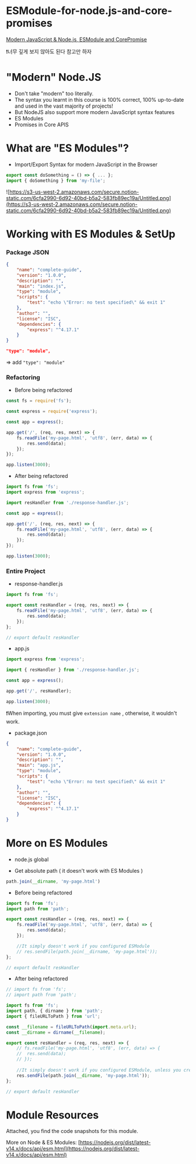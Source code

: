 # ESModule-for-node.js-and-core-promises

[Modern JavaScript & Node.js, ESModule and CorePromise](https://www.notion.so/Modern-JavaScript-Node-js-ESModule-and-CorePromise-86e73e700c6b4335aeb70a396f65c02b)

❗️너무 깊게 보지 않아도 된다 참고만 하자

# "Modern" Node.JS

- Don't take "modern" too literally.
- The syntax you learnt in this course is 100% correct, 100% up-to-date and used in the vast majority of projects!
- But NodeJS also support more modern JavaScript syntax features
- ES Modules
- Promises in Core APIS

# What are "ES Modules"?

- Import/Export Syntax for modern JavaScript in the Browser

```jsx
export const doSomething = () => { ... };
import { doSomething } from 'my-file';
```

![https://s3-us-west-2.amazonaws.com/secure.notion-static.com/6cfa2990-6d92-40bd-b5a2-583fb89ec19a/Untitled.png](https://s3-us-west-2.amazonaws.com/secure.notion-static.com/6cfa2990-6d92-40bd-b5a2-583fb89ec19a/Untitled.png)

# Working with ES Modules & SetUp

### Package JSON

```json
{
	"name": "complete-guide",
	"version": "1.0.0",
	"description": "",
	"main": "index.js",
	"type": "module",
	"scripts": {
		"test": "echo \"Error: no test specified\" && exit 1"
	},
	"author": "",
	"license": "ISC",
	"dependencies": {
		"express": "^4.17.1"
	}
}
```

```json
"type": "module",
```

⇒ add `"type": "module"`

### Refactoring

- Before being refactored

```jsx
const fs = require('fs');

const express = require('express');

const app = express();

app.get('/', (req, res, next) => {
	fs.readFile('my-page.html', 'utf8', (err, data) => {
		res.send(data);
	});
});

app.listen(3000);
```

- After being refactored

```jsx
import fs from 'fs';
import express from 'express';

import resHandler from './response-handler.js';

const app = express();

app.get('/', (req, res, next) => {
	fs.readFile('my-page.html', 'utf8', (err, data) => {
		res.send(data);
	});
});

app.listen(3000);
```

### Entire Project

- response-handler.js

```jsx
import fs from 'fs';

export const resHandler = (req, res, next) => {
	fs.readFile('my-page.html', 'utf8', (err, data) => {
		res.send(data);
	});
};

// export default resHandler
```

- app.js

```jsx
import express from 'express';

import { resHandler } from './response-handler.js';

const app = express();

app.get('/', resHandler);

app.listen(3000);
```

❗️When importing, you must give `extension name` , otherwise, it wouldn't work.

- package.json

```json
{
	"name": "complete-guide",
	"version": "1.0.0",
	"description": "",
	"main": "app.js",
	"type": "module",
	"scripts": {
		"test": "echo \"Error: no test specified\" && exit 1"
	},
	"author": "",
	"license": "ISC",
	"dependencies": {
		"express": "^4.17.1"
	}
}
```

# More on ES Modules

- node.js global

- Get absolute path ( it doesn't work with ES Modules )

```jsx
path.join(__dirname, 'my-page.html')
```

- Before being refactored

```jsx
import fs from 'fs';
import path from 'path';

export const resHandler = (req, res, next) => {
	fs.readFile('my-page.html', 'utf8', (err, data) => {
		res.send(data);
	});

	//It simply doesn't work if you configured ESModule
	// res.sendFile(path.join(__dirname, 'my-page.html'));
};

// export default resHandler
```

- After being refactored

```jsx
// import fs from 'fs';
// import path from 'path';

import fs from 'fs';
import path, { dirname } from 'path';
import { fileURLToPath } from 'url';

const __filename = fileURLToPath(import.meta.url);
const __dirname = dirname(__filename);

export const resHandler = (req, res, next) => {
	// fs.readFile('my-page.html', 'utf8', (err, data) => {
	// 	res.send(data);
    // });
    
	//It simply doesn't work if you configured ESModule, unless you create the variable `__dirname` manually
	res.sendFile(path.join(__dirname, 'my-page.html'));
};

// export default resHandler
```

# Module Resources

Attached, you find the code snapshots for this module.

More on Node & ES Modules: [https://nodejs.org/dist/latest-v14.x/docs/api/esm.html](https://nodejs.org/dist/latest-v14.x/docs/api/esm.html)